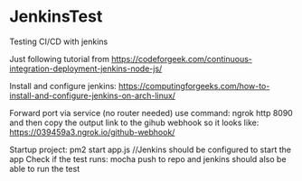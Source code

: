 # JenkinsTest
Testing CI/CD with jenkins

Just following tutorial from https://codeforgeek.com/continuous-integration-deployment-jenkins-node-js/

Install and configure jenkins: https://computingforgeeks.com/how-to-install-and-configure-jenkins-on-arch-linux/

Forward port via service (no router needed) use command: ngrok http 8090
and then copy the output link to the gihub webhook so it looks like: https://039459a3.ngrok.io/github-webhook/

Startup project: pm2 start app.js //Jenkins should be configured to start the app
Check if the test runs: mocha
push to repo and jenkins should also be able to run the test    